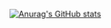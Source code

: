 [![Anurag's GitHub stats](https://github-readme-stats.vercel.app/api?username=andrejohn14)](https://github.com/anuraghazra/github-readme-stats)
